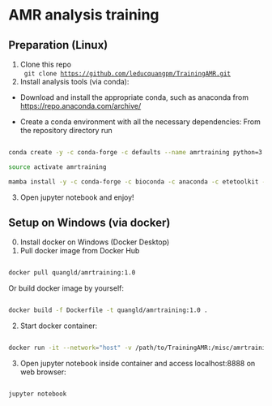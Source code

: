 # AMR analysis training
## Preparation (Linux)
1. Clone this repo <br>
<code> git clone https://github.com/leducquangpm/TrainingAMR.git</code>
2. Install analysis tools (via conda):
- Download and install the appropriate conda, such as anaconda from 
   https://repo.anaconda.com/archive/
   
- Create a conda environment with all the necessary dependencies: From the repository directory run

```bash

conda create -y -c conda-forge -c defaults --name amrtraining python=3.7 mamba

source activate amrtraining

mamba install -y -c conda-forge -c bioconda -c anaconda -c etetoolkit -c defaults  --file requirements.txt

```
3. Open jupyter notebook and enjoy!
## Setup on Windows (via docker)
0. Install docker on Windows (Docker Desktop)
1. Pull docker image from Docker Hub
```bash

docker pull quangld/amrtraining:1.0

```
Or build docker image by yourself:
```bash

docker build -f Dockerfile -t quangld/amrtraining:1.0 .

```
2. Start docker container:
```bash

docker run -it --network="host" -v /path/to/TrainingAMR:/misc/amrtraining -w /misc/amrtraining quangld/amrtraining:1.0

```
3. Open jupyter notebook inside container and access localhost:8888 on web browser:
```bash

jupyter notebook

```
